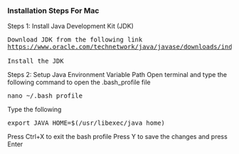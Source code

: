 <h3>Installation Steps For Mac</h3>

Steps 1: Install Java Development Kit (JDK)
<pre>
Download JDK from the following link
<a href="https://www.oracle.com/technetwork/java/javase/downloads/index.html" arget="_blank">https://www.oracle.com/technetwork/java/javase/downloads/index.html</a>

Install the JDK
</pre>

Steps 2: Setup Java Environment Variable Path
Open terminal and type the following command to open the .bash_profile file
<pre>nano ~/.bash_profile</pre>
Type the following
<pre>export JAVA_HOME=$(/usr/libexec/java_home)</pre>
Press Ctrl+X to exit the bash profile
Press Y to save the changes and press Enter




